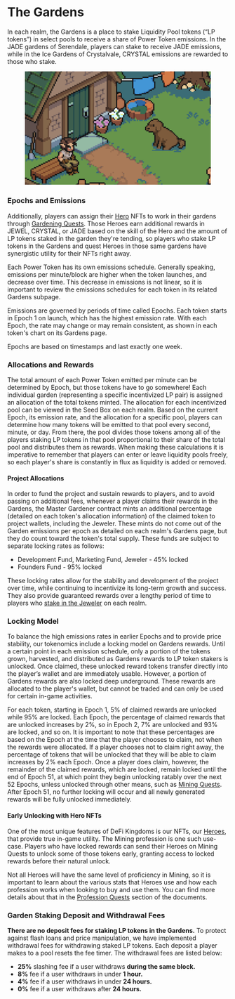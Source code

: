 # The Gardens

In each realm, the Gardens is a place to stake Liquidity Pool tokens (“LP tokens”) in select pools to receive a share of Power Token emissions. In the JADE gardens of Serendale, players can stake to receive JADE emissions, while in the Ice Gardens of Crystalvale, CRYSTAL emissions are rewarded to those who stake.

<figure><img src="../../.gitbook/assets/serendale-gardens.png" alt=""><figcaption></figcaption></figure>

### Epochs and Emissions

Additionally, players can assign their [Hero](../../learn/gameplay/heroes/) NFTs to work in their gardens through [Gardening Quests](https://docs.defikingdoms.com/learn/gameplay/professions/gardening). Those Heroes earn additional rewards in JEWEL, CRYSTAL, or JADE based on the skill of the Hero and the amount of LP tokens staked in the garden they're tending, so players who stake LP tokens in the Gardens and quest Heroes in those same gardens have synergistic utility for their NFTs right away.

Each Power Token has its own emissions schedule. Generally speaking, emissions per minute/block are higher when the token launches, and decrease over time. This decrease in emissions is not linear, so it is important to review the emissions schedules for each token in its related Gardens subpage.

Emissions are governed by periods of time called Epochs. Each token starts in Epoch 1 on launch, which has the highest emission rate. With each Epoch, the rate may change or may remain consistent, as shown in each token's chart on its Gardens page.

Epochs are based on timestamps and last exactly one week.

### Allocations and Rewards

The total amount of each Power Token emitted per minute can be determined by Epoch, but those tokens have to go somewhere! Each individual garden (representing a specific incentivized LP pair) is assigned an allocation of the total tokens minted. The allocation for each incentivized pool can be viewed in the Seed Box on each realm. Based on the current Epoch, its emission rate, and the allocation for a specific pool, players can determine how many tokens will be emitted to that pool every second, minute, or day. From there, the pool divides those tokens among all of the players staking LP tokens in that pool proportional to their share of the total pool and distributes them as rewards. When making these calculations it is imperative to remember that players can enter or leave liquidity pools freely, so each player's share is constantly in flux as liquidity is added or removed.

#### Project Allocations

In order to fund the project and sustain rewards to players, and to avoid passing on additional fees, whenever a player claims their rewards in the Gardens, the Master Gardener contract mints an additional percentage (detailed on each token's allocation information) of the claimed token to project wallets, including the Jeweler. These mints do not come out of the Garden emissions per epoch as detailed on each realm's Gardens page, but they do count toward the token's total supply. These funds are subject to separate locking rates as follows:

* Development Fund, Marketing Fund, Jeweler - 45% locked
* Founders Fund - 95% locked

These locking rates allow for the stability and development of the project over time, while continuing to incentivize its long-term growth and success. They also provide guaranteed rewards over a lengthy period of time to players who [stake in the Jeweler](../the-jeweler/) on each realm.

### Locking Model

To balance the high emissions rates in earlier Epochs and to provide price stability, our tokenomics include a locking model on Gardens rewards. Until a certain point in each emission schedule, only a portion of the tokens grown, harvested, and distributed as Gardens rewards to LP token stakers is unlocked. Once claimed, these unlocked reward tokens transfer directly into the player’s wallet and are immediately usable. However, a portion of Gardens rewards are also locked deep underground. These rewards are allocated to the player's wallet, but cannot be traded and can only be used for certain in-game activities.

For each token, starting in Epoch 1, 5% of claimed rewards are unlocked while 95% are locked. Each Epoch, the percentage of claimed rewards that are unlocked increases by 2%, so in Epoch 2, 7% are unlocked and 93% are locked, and so on. It is important to note that these percentages are based on the Epoch at the time that the player chooses to claim, not when the rewards were allocated. If a player chooses not to claim right away, the percentage of tokens that will be unlocked that they will be able to claim increases by 2% each Epoch. Once a player does claim, however, the remainder of the claimed rewards, which are locked, remain locked until the end of Epoch 51, at which point they begin unlocking ratably over the next 52 Epochs, unless unlocked through other means, such as [Mining Quests](https://docs.defikingdoms.com/learn/gameplay/professions/jewel-mining). After Epoch 51, no further locking will occur and all newly generated rewards will be fully unlocked immediately.

#### Early Unlocking with Hero NFTs

One of the most unique features of DeFi Kingdoms is our NFTs, our [Heroes](../../learn/gameplay/heroes/), that provide true in-game utility. The Mining profession is one such use-case. Players who have locked rewards can send their Heroes on Mining Quests to unlock some of those tokens early, granting access to locked rewards before their natural unlock.

Not all Heroes will have the same level of proficiency in Mining, so it is important to learn about the various stats that Heroes use and how each profession works when looking to buy and use them. You can find more details about that in the [Profession Quests](https://docs.defikingdoms.com/learn/gameplay/professions) section of the documents.

### **Garden Staking Deposit and Withdrawal Fees**

**There are no deposit fees for staking LP tokens in the Gardens.** To protect against flash loans and price manipulation, we have implemented withdrawal fees for withdrawing staked LP tokens. Each deposit a player makes to a pool resets the fee timer. The withdrawal fees are listed below:

* **25%** slashing fee if a user withdraws **during the same block.**
* **8%** fee if a user withdraws in under **1 hour.**
* **4%** fee if a user withdraws in under **24 hours.**
* **0%** fee if a user withdraws after **24 hours.**
